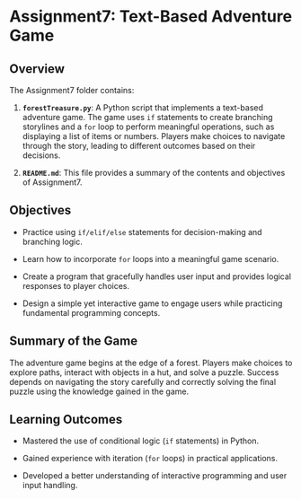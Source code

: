 # Assignment7: Text-Based Adventure Game

## Overview

The Assignment7 folder contains:

1. **`forestTreasure.py`**: A Python script that implements a text-based adventure game. 
The game uses `if` statements to create branching storylines and a `for` loop to perform meaningful operations, such as displaying a list of items or numbers. 
Players make choices to navigate through the story, leading to different outcomes based on their decisions.

2. **`README.md`**: This file provides a summary of the contents and objectives of Assignment7.

## Objectives

- Practice using `if/elif/else` statements for decision-making and branching logic.

- Learn how to incorporate `for` loops into a meaningful game scenario.

- Create a program that gracefully handles user input and provides logical responses to player choices.

- Design a simple yet interactive game to engage users while practicing fundamental programming concepts.

## Summary of the Game

The adventure game begins at the edge of a forest. 
Players make choices to explore paths, interact with objects in a hut, and solve a puzzle. 
Success depends on navigating the story carefully and correctly solving the final puzzle using the knowledge gained in the game.

## Learning Outcomes

- Mastered the use of conditional logic (`if` statements) in Python.

- Gained experience with iteration (`for` loops) in practical applications.

- Developed a better understanding of interactive programming and user input handling.

